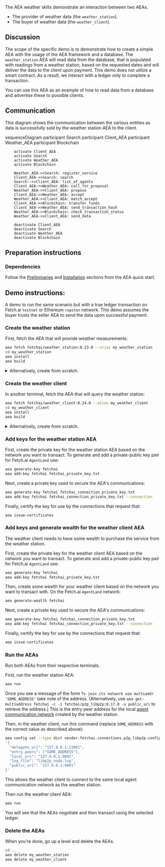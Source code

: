 The AEA weather skills demonstrate an interaction between two AEAs.

* The provider of weather data (the `weather_station`).
* The buyer of weather data (the `weather_client`).

## Discussion

The scope of the specific demo is to demonstrate how to create a simple AEA with the usage of the AEA framework and a database. The `weather_station` AEA
will read data from the database, that is populated with readings from a weather station, based on the requested dates and will deliver the data to the client upon payment.
This demo does not utilize a smart contract. As a result, we interact with a ledger only to complete a transaction.

You can use this AEA as an example of how to read data from a database and advertise these to possible clients.  

## Communication

This diagram shows the communication between the various entities as data is successfully sold by the weather station AEA to the client. 

<div class="mermaid">
    sequenceDiagram
        participant Search
        participant Client_AEA
        participant Weather_AEA
        participant Blockchain
    
        activate Client_AEA
        activate Search
        activate Weather_AEA
        activate Blockchain
        
        Weather_AEA->>Search: register_service
        Client_AEA->>Search: search
        Search-->>Client_AEA: list_of_agents
        Client_AEA->>Weather_AEA: call_for_proposal
        Weather_AEA->>Client_AEA: propose
        Client_AEA->>Weather_AEA: accept
        Weather_AEA->>Client_AEA: match_accept
        Client_AEA->>Blockchain: transfer_funds
        Client_AEA->>Weather_AEA: send_transaction_hash
        Weather_AEA->>Blockchain: check_transaction_status
        Weather_AEA->>Client_AEA: send_data
        
        deactivate Client_AEA
        deactivate Search
        deactivate Weather_AEA
        deactivate Blockchain
       
</div>

## Preparation instructions

### Dependencies

Follow the <a href="../quickstart/#preliminaries">Preliminaries</a> and <a href="../quickstart/#installation">Installation</a> sections from the AEA quick start.

## Demo instructions:

A demo to run the same scenario but with a true ledger transaction on Fetch.ai `testnet` or Ethereum `ropsten` network. This demo assumes the buyer
trusts the seller AEA to send the data upon successful payment.

### Create the weather station

First, fetch the AEA that will provide weather measurements:
``` bash
aea fetch fetchai/weather_station:0.23.0 --alias my_weather_station
cd my_weather_station
aea install
aea build
```

<details><summary>Alternatively, create from scratch.</summary>
<p>

The following steps create the weather station from scratch:
``` bash
aea create my_weather_station
cd my_weather_station
aea add connection fetchai/p2p_libp2p:0.17.0
aea add connection fetchai/soef:0.18.0
aea add connection fetchai/ledger:0.14.0
aea add skill fetchai/weather_station:0.20.0
aea config set --type dict agent.dependencies \
'{
  "aea-ledger-fetchai": {"version": "<0.3.0,>=0.2.0"}
}'
aea config set agent.default_connection fetchai/p2p_libp2p:0.17.0
aea config set --type dict agent.default_routing \
'{
  "fetchai/ledger_api:0.11.0": "fetchai/ledger:0.14.0",
  "fetchai/oef_search:0.14.0": "fetchai/soef:0.18.0"
}'
aea install
aea build
```

</p>
</details>


### Create the weather client

In another terminal, fetch the AEA that will query the weather station:
``` bash
aea fetch fetchai/weather_client:0.24.0 --alias my_weather_client
cd my_weather_client
aea install
aea build
```

<details><summary>Alternatively, create from scratch.</summary>
<p>

The following steps create the weather client from scratch:
``` bash
aea create my_weather_client
cd my_weather_client
aea add connection fetchai/p2p_libp2p:0.17.0
aea add connection fetchai/soef:0.18.0
aea add connection fetchai/ledger:0.14.0
aea add skill fetchai/weather_client:0.20.0
aea config set --type dict agent.dependencies \
'{
  "aea-ledger-fetchai": {"version": "<0.3.0,>=0.2.0"}
}'
aea config set agent.default_connection fetchai/p2p_libp2p:0.17.0
aea config set --type dict agent.default_routing \
'{
  "fetchai/ledger_api:0.11.0": "fetchai/ledger:0.14.0",
  "fetchai/oef_search:0.14.0": "fetchai/soef:0.18.0"
}'
aea install
aea build
```

</p>
</details>


### Add keys for the weather station AEA

First, create the private key for the weather station AEA based on the network you want to transact. To generate and add a private-public key pair for Fetch.ai `AgentLand` use:
``` bash
aea generate-key fetchai
aea add-key fetchai fetchai_private_key.txt
```

Next, create a private key used to secure the AEA's communications:
``` bash
aea generate-key fetchai fetchai_connection_private_key.txt
aea add-key fetchai fetchai_connection_private_key.txt --connection
```

Finally, certify the key for use by the connections that request that:
``` bash
aea issue-certificates
```

### Add keys and generate wealth for the weather client AEA

The weather client needs to have some wealth to purchase the service from the weather station.

First, create the private key for the weather client AEA based on the network you want to transact. To generate and add a private-public key pair for Fetch.ai `AgentLand` use:
``` bash
aea generate-key fetchai
aea add-key fetchai fetchai_private_key.txt
```

Then, create some wealth for your weather client based on the network you want to transact with. On the Fetch.ai `AgentLand` network:
``` bash
aea generate-wealth fetchai
```

Next, create a private key used to secure the AEA's communications:
``` bash
aea generate-key fetchai fetchai_connection_private_key.txt
aea add-key fetchai fetchai_connection_private_key.txt --connection
```

Finally, certify the key for use by the connections that request that:
``` bash
aea issue-certificates
```

### Run the AEAs

Run both AEAs from their respective terminals.

First, run the weather station AEA:

``` bash
aea run
```

Once you see a message of the form `To join its network use multiaddr 'SOME_ADDRESS'` take note of the address. (Alternatively, use `aea get-multiaddress fetchai -c -i fetchai/p2p_libp2p:0.17.0 -u public_uri` to retrieve the address.) This is the entry peer address for the local <a href="../acn">agent communication network</a> created by the weather station.

Then, in the weather client, run this command (replace `SOME_ADDRESS` with the correct value as described above):
``` bash
aea config set --type dict vendor.fetchai.connections.p2p_libp2p.config \
'{
  "delegate_uri": "127.0.0.1:11001",
  "entry_peers": ["SOME_ADDRESS"],
  "local_uri": "127.0.0.1:9001",
  "log_file": "libp2p_node.log",
  "public_uri": "127.0.0.1:9001"
}'
```
This allows the weather client to connect to the same local agent communication network as the weather station.

Then run the weather client AEA:
``` bash
aea run
```

You will see that the AEAs negotiate and then transact using the selected ledger.

### Delete the AEAs

When you're done, go up a level and delete the AEAs.

``` bash
cd ..
aea delete my_weather_station
aea delete my_weather_client
```